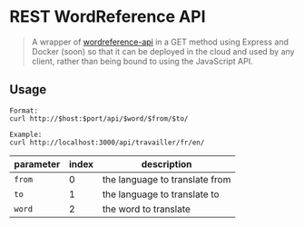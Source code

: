 # REST WordReference API
> A wrapper of [wordreference-api](https://github.com/fega/wordreference-api) in a GET method using Express and Docker (soon) so that it can be deployed in the cloud and used by any client, rather than being bound to using the JavaScript API.

## Usage

```shell
Format:
curl http://$host:$port/api/$word/$from/$to/

Example:
curl http://localhost:3000/api/travailler/fr/en/
```
| parameter | index    | description                                      |
| --------- | ------- | ------------------------------------------------ |
| `from`     | 0  | the language to translate from        |
| `to`  | 1 | the language to translate to         |
| `word` | 2  | the word to translate                       |
